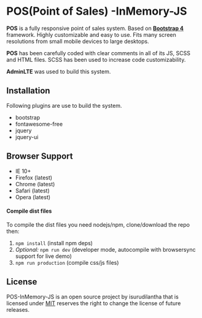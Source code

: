 POS(Point of Sales) -InMemory-JS
============
**POS** is a fully responsive point of sales system. Based on **[Bootstrap 4](https://getbootstrap.com)** framework.
Highly customizable and easy to use. Fits many screen resolutions from small mobile devices to large desktops.

**POS** has been carefully coded with clear comments in all of its JS, SCSS and HTML files.
SCSS has been used to increase code customizability.

**AdminLTE** was used to build this system.

Installation
------------
Following plugins are use to build the system.

- bootstrap
- fontawesome-free
- jquery
- jquery-ui

Browser Support
---------------
- IE 10+
- Firefox (latest)
- Chrome (latest)
- Safari (latest)
- Opera (latest)

#### Compile dist files
To compile the dist files you need nodejs/npm, clone/download the repo then:

1. `npm install` (install npm deps)
2. _Optional:_ `npm run dev` (developer mode, autocompile with browsersync support for live demo)
3. `npm run production` (compile css/js files)

License
-------
POS-InMemory-JS is an open source project by isurudilantha that is licensed under [MIT](LICENSE)
reserves the right to change the license of future releases.

